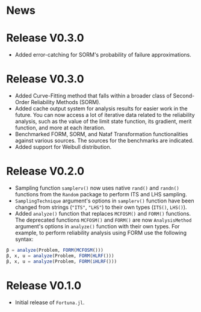 # News

# Release V0.3.0
- Added error-catching for SORM's probability of failure approximations.

# Release V0.3.0
- Added Curve-Fitting method that falls within a broader class of Second-Order Reliability Methods (SORM).
- Added cache output system for analysis results for easier work in the future. You can now access a lot of iterative data related to the reliability analysis, such as the value of the limit state function, its gradient, merit function, and more at each iteration.
- Benchmarked FORM, SORM, and Nataf Transformation functionalities against various sources. The sources for the benchmarks are indicated. 
- Added support for Weibull distribution.

# Release V0.2.0
- Sampling function `samplerv()` now uses native `rand()` and `randn()` functions from the `Random` package to perform ITS and LHS sampling.
- `SamplingTechnique` argument's options in `samplerv()` function have been changed from strings (`"ITS"`, `"LHS"`) to their own types (`ITS()`, `LHS()`).
- Added `analyze()` function that replaces `MCFOSM()` and `FORM()` functions. The deprecated functions `MCFOSM()` and `FORM()` are now `AnalysisMethod` argument's options in `analyze()` function with their own types. For example, to perform reliability analysis using FORM use the following syntax:
```julia
β = analyze(Problem, FORM(MCFOSM()))
β, x, u = analyze(Problem, FORM(HLRF()))
β, x, u = analyze(Problem, FORM(iHLRF()))
```

# Release V0.1.0
- Initial release of `Fortuna.jl`.